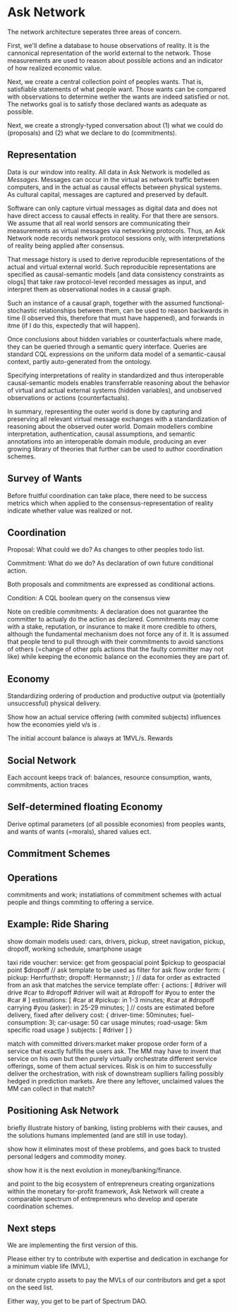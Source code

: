 # Ask Network

The network architecture seperates three areas of concern.

First, we'll define a database to house observations of reality. It is the cannonical representation of the world external to the network. Those measurements are used to reason about possible actions and an indicator of how realized economic value.

Next, we create a central collection point of peoples wants. That is, satisfiable statements of what people want. Those wants can be compared with observations to determine wether the wants are indeed satisfied or not. The networks goal is to satisfy those declared wants as adequate as possible.

Next, we create a strongly-typed conversation about (1) what we could do (proposals) and (2) what we declare to do (commitments).

## Representation

Data is our window into reality. All data in Ask Network is modelled as _Messages_. Messages can occur in the virtual as network traffic between computers, and in the actual as causal effects between physical systems. As cultural capital, messages are captured and preserved by default.

Software can only capture virtual messages as digital data and does not have direct access to causal effects in reality. For that there are sensors. We assume that all real world sensors are communicating their measurements as virtual messages via networking protocols. Thus, an Ask Network node records network protocol sessions only, with interpretations of reality being applied after consensus.

That message history is used to derive reproducible representations of the actual and virtual external world. Such reproducible representations are specified as causal-semantic models [and data consistency constraints as ologs] that take raw protocol-level recorded messages as input, and interpret them as observational nodes in a causal graph.

Such an instance of a causal graph, together with the assumed functional-stochastic relationships between them, can be used to reason backwards in time (I observed this, therefore that must have happened), and forwards in itme (if I do this, expectedly that will happen).

Once conclusions about hidden variables or counterfactuals where made, they can be queried through a semantic query interface. Queries are standard CQL expressions on the uniform data model of a semantic-causal context, partly auto-generated from the ontology.

Specifying interpretations of reality in standardized and thus interoperable causal-semantic models enables transferrable reasoning about the behavior of virtual and actual external systems (hidden variables), and unobserved observations or actions (counterfactuals).

In summary, representing the outer world is done by capturing and preserving all relevant virtual message exchanges with a standardization of reasoning about the observed outer world. Domain modellers combine interpretation, authentication, causal assumptions, and semantic annotations into an interoperable domain module, producing an ever growing library of theories that further can be used to author coordination schemes.

## Survey of Wants

Before fruitful coordination can take place, there need to be success metrics which when applied to the consensus-representation of reality indicate whether value was realized or not.

## Coordination

Proposal: What could we do? As changes to other peoples todo list.

Commitment: What do we do? As declaration of own future conditional action.

Both proposals and commitments are expressed as conditional actions.

Condition: A CQL boolean query on the consensus view

Note on credible commitments: A declaration does not guarantee the committer to actualy do the action as declared. Commitments may come with a stake, reputation, or insurance to make it more credible to others, although the fundamental mechanism does not force any of it. It is assumed that people tend to pull through with their commitments to avoid sanctions of others (=change of other ppls actions that the faulty committer may not like) while keeping the economic balance on the economies they are part of.

## Economy

Standardizing ordering of production and productive output via (potentially unsuccessful) physical delivery.

Show how an actual service offering (with commited subjects) influences how the economies yield v/s is .

The initial account balance is always at 1MVL/s. Rewards

## Social Network

Each account keeps track of: balances, resource consumption, wants, commitments, action traces

## Self-determined floating Economy

Derive optimal parameters (of all possible economies) from peoples wants, and wants of wants (=morals), shared values ect.

## Commitment Schemes

## Operations

commitments and work; instatiations of commitment schemes with actual people and things commiting to offering a service.

## Example: Ride Sharing

show domain models used: cars, drivers, pickup, street navigation, pickup, dropoff, working schedule, smartphone usage

taxi ride voucher:
service: get from geospacial point $pickup to geospacial point $dropoff // ask template to be used as filter for ask flow
order form: { pickup: Herrfurthstr; dropoff: Hermannstr; } // data for order as extracted from an ask that matches the service template
offer: {
    actions: [
        #driver will drive #car to #dropoff
        #driver will wait at #dropoff for #you to enter the #car
        #
    ]
    estimations: [
        #car at #pickup: in 1-3 minutes;
        #car at #dropoff carrying #you (asker): in 25-29 minutes;
    ]
    // costs are estimated before delivery, fixed after delivery
    cost: {
        driver-time: 50minutes;
        fuel-consumption: 3l;
        car-usage: 50 car usage minutes;
        road-usage: 5km specific road usage
    }
    subjects: [ #driver ]
}

match with committed drivers:market maker propose order form of a service that exactly fulfills the users ask. The MM may have to invent that service on his own but then purely virtually orchestrate different service offerings, some of them actual services. Risk is on him to successfully deliver the orchestration, with risk of downstream suplliers failing possibly hedged in prediction markets. Are there any leftover, unclaimed values the MM can collect in that match?

## Positioning Ask Network

briefly illustrate history of banking, listing problems with their causes, and the solutions humans implemented (and are still in use today).

show how it eliminates most of these problems, and goes back to trusted personal ledgers and commodity money.

show how it is the next evolution in money/banking/finance.

and point to the big ecosystem of entrepreneurs creating organizations within the monetary for-profit framework, Ask Network will create a comparable spectrum of entrepreneurs who develop and operate coordination schemes.

## Next steps

We are implementing the first version of this.

Please either try to contribute with expertise and dedication in exchange for a minimum viable life (MVL),

or donate crypto assets to pay the MVLs of our contributors and get a spot on the seed list.

Either way, you get to be part of Spectrum DAO.

